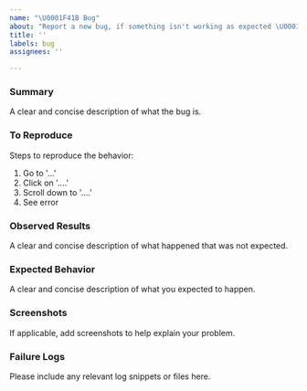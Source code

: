 ```yaml
---
name: "\U0001F41B Bug"
about: "Report a new bug, if something isn't working as expected \U0001F914"
title: ''
labels: bug
assignees: ''

---
```


### Summary

A clear and concise description of what the bug is.

### To Reproduce

Steps to reproduce the behavior:

1. Go to '...'
2. Click on '....'
3. Scroll down to '....'
4. See error

### Observed Results

A clear and concise description of what happened that was not expected.

### Expected Behavior

A clear and concise description of what you expected to happen.

### Screenshots

If applicable, add screenshots to help explain your problem.

### Failure Logs

Please include any relevant log snippets or files here.
